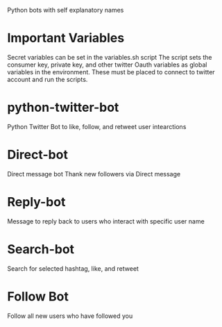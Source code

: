Python bots with self explanatory names

# Important Variables
Secret variables can be set in the variables.sh script
The script sets the consumer key, private key, and other
twitter Oauth variables as global variables in the environment.
These must be placed to connect to twitter account and run the scripts.  

# python-twitter-bot
Python Twitter Bot to like, follow, and retweet user intearctions

# Direct-bot
Direct message bot Thank new followers via Direct message

# Reply-bot
Message to reply back to users who interact with specific user name

# Search-bot
Search for selected hashtag, like, and retweet

# Follow Bot
Follow all new users who have followed you
